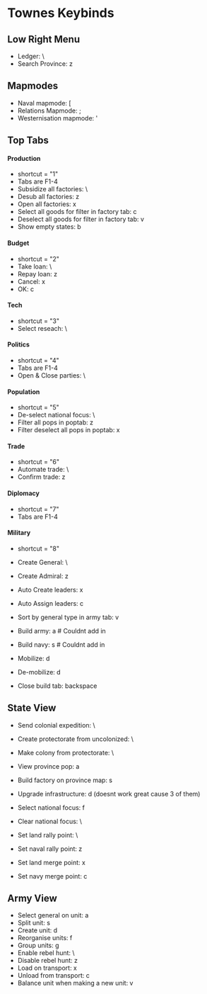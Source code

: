 # Townes Keybinds


## Low Right Menu
- Ledger: \
- Search Province: z


## Mapmodes
- Naval mapmode: \[
- Relations Mapmode: ;
- Westernisation mapmode: '


## Top Tabs
#### Production
- shortcut = "1"
- Tabs are F1-4
- Subsidize all factories: \
- Desub all factories: z
- Open all factories: x
- Select all goods for filter in factory tab: c
- Deselect all goods for filter in factory tab: v
- Show empty states: b

#### Budget
- shortcut = "2"
- Take loan: \
- Repay loan: z
- Cancel: x
- OK: c

#### Tech
- shortcut = "3"
- Select reseach: \

#### Politics
- shortcut = "4"
- Tabs are F1-4
- Open & Close parties: \

#### Population
- shortcut = "5"
- De-select national focus: \
- Filter all pops in poptab: z
- Filter deselect all pops in poptab: x

#### Trade
- shortcut = "6"
- Automate trade: \
- Confirm trade: z

#### Diplomacy
- shortcut = "7"
- Tabs are F1-4

#### Military
- shortcut = "8"
- Create General: \
- Create Admiral: z
- Auto Create leaders: x
- Auto Assign leaders: c
- Sort by general type in army tab: v

- Build army: a    # Couldnt add in
- Build navy: s    # Couldnt add in
- Mobilize: d
- De-mobilize: d
- Close build tab: backspace


## State View
- Send colonial expedition: \
- Create protectorate from uncolonized: \
- Make colony from protectorate: \

- View province pop: a
- Build factory on province map: s
- Upgrade infrastructure: d   (doesnt work great cause 3 of them)
- Select national focus: f
- Clear national focus: \

- Set land rally point: \
- Set naval rally point: z
- Set land merge point: x
- Set navy merge point: c


## Army View
- Select general on unit: a
- Split unit: s
- Create unit: d
- Reorganise units: f
- Group units: g
- Enable rebel hunt: \
- Disable rebel hunt: z
- Load on transport: x
- Unload from transport: c
- Balance unit when making a new unit: v